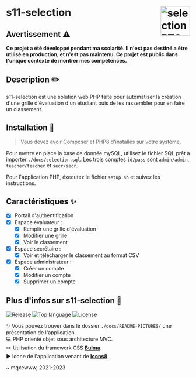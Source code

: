 # s11-selection <img href="https://github.com/mqxewww/s11-selection" src="https://raw.githubusercontent.com/mqxewww/s11-selection/main/public/assets/images/icones8-favicon.png" width="80px" alt="selection BTS logo" align="right">

## Avertissement :warning:

**Ce projet a été développé pendant ma scolarité. Il n'est pas destiné a être utilisé en production, et n'est pas maintenu. Ce projet est public dans l'unique contexte de montrer mes compétences.**

## Description :pencil2:

s11-selection est une solution web PHP faite pour automatiser la création d'une grille d'évaluation d'un étudiant puis de les rassembler pour en faire un classement.

## Installation :rocket:

> Vous devez avoir Composer et PHP8 d'installés sur votre système.

Pour mettre en place la base de donnée mySQL, utilisez le fichier SQL prêt à importer `./docs/selection.sql`. Les trois comptes `id/pass` sont `admin/admin`, `teacher/teacher` et `secr/secr`.

Pour l'application PHP, éxecutez le fichier `setup.sh` et suivez les instructions.

## Caractéristiques :sparkles:

- [x] Portail d'authentification
- [x] Espace évaluateur :
  - [x] Remplir une grille d'évaluation
  - [x] Modifier une grille
  - [x] Voir le classement
- [x] Espace secrétaire :
  - [x] Voir et télécharger le classement au format CSV
- [x] Espace administrateur :
  - [x] Créer un compte
  - [x] Modifier un compte
  - [x] Supprimer un compte

## Plus d'infos sur s11-selection :memo:

[![Release](https://img.shields.io/github/v/release/mqxewww/s11-selection?label=latest%20release&logo=git&logoColor=white&style=for-the-badge)](https://github.com/mqxewww/s11-selection/releases)
[![Top language](https://img.shields.io/github/languages/top/mqxewww/s11-selection?color=777BB4&logo=php&logoColor=white&style=for-the-badge)](https://github.com/mqxewww/s11-selection/search?l=php)
[![License](https://img.shields.io/github/license/mqxewww/s11-selection?style=for-the-badge)](https://github.com/mqxewww/s11-selection/blob/master/LICENSE)

:sparkles: Vous pouvez trouver dans le dossier `./docs/README-PICTURES/` une présentation de l'application.\
:computer: PHP orienté objet sous architecture MVC.\
:pencil2: Utilisation du framework CSS **[Bulma](https://bulma.io/documentation/overview/start/)**.\
:arrow_forward: Icone de l'application venant de **[Icons8](https://icons8.com/icon/64044/grille)**.

~ mqxewww, 2021-2023
